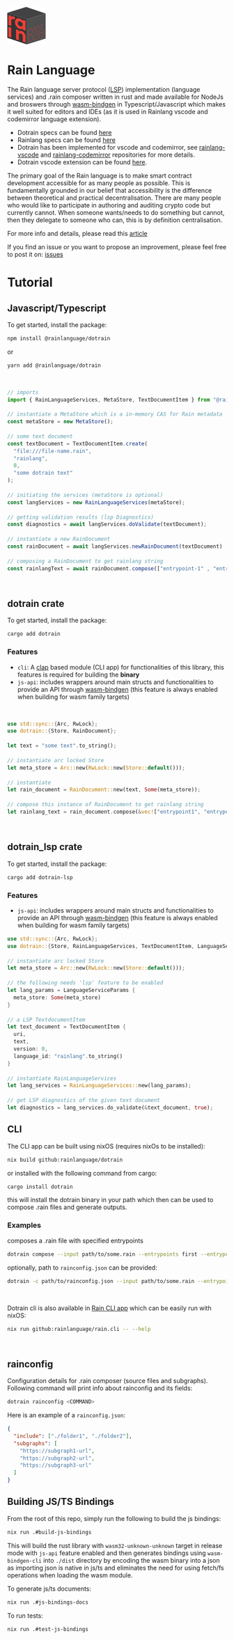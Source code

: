 ![](./assets/rainlang-banner.svg)

# **Rain Language**
The Rain language server protocol ([LSP](https://microsoft.github.io/language-server-protocol/)) implementation (language services) and .rain composer written in rust and made available for NodeJs and broswers through [wasm-bindgen](https://rustwasm.github.io/docs/wasm-bindgen/) in Typescript/Javascript which makes it well suited for editors and IDEs (as it is used in Rainlang vscode and codemirror language extension).
- Dotrain specs can be found [here](https://github.com/rainlanguage/specs/blob/main/dotrain.md)
- Rainlang specs can be found [here](https://github.com/rainlanguage/specs/blob/main/rainlang.md)
- Dotrain has been implemented for vscode and codemirror, see [rainlang-vscode](https://github.com/rainlanguage/rainlang-vscode) and [rainlang-codemirror](https://github.com/rainlanguage/rainlang-codemirror) repositories for more details.
- Dotrain vscode extension can be found [here](https://marketplace.visualstudio.com/items?itemName=rainprotocol.rainlang-vscode).

The primary goal of the Rain language is to make smart contract development accessible for as many people as possible. This is fundamentally grounded in our belief that accessibility is the difference between theoretical and practical decentralisation. There are many people who would like to participate in authoring and auditing crypto code but currently cannot. When someone wants/needs to do something but cannot, then they delegate to someone who can, this is by definition centralisation.

For more info and details, please read this [article](https://hackmd.io/@REJeq0MuTUiqnjx9w5SsUA/HJj9s-nfi#Rainlang-has-a-spectrum-of-representations-from-concise-gtexplicit)

If you find an issue or you want to propose an improvement, please feel free to post it on: [issues](https://github.com/rainlanguage/dotrain/issues)


# **Tutorial**
## **Javascript/Typescript**
To get started, install the package:
```bash
npm install @rainlanguage/dotrain
```
or
```bash
yarn add @rainlanguage/dotrain
```
<br>

```typescript
// imports
import { RainLanguageServices, MetaStore, TextDocumentItem } from "@rainlanguage/dotrain";

// instantiate a MetaStore which is a in-memory CAS for Rain metadata
const metaStore = new MetaStore();

// some text document
const textDocument = TextDocumentItem.create(
  "file:///file-name.rain",
  "rainlang",
  0,
  "some dotrain text"
);

// initiating the services (metaStore is optional)
const langServices = new RainLanguageServices(metaStore);

// getting validation results (lsp Diagnostics)
const diagnostics = await langServices.doValidate(textDocument);

// instantiate a new RainDocument
const rainDocument = await langServices.newRainDocument(textDocument)

// composing a RainDocument to get rainlang string
const rainlangText = await rainDocument.compose(["entrypoint-1" , "entrypoint-2"]);
```
<br>

## dotrain crate
To get started, install the package:
```bash
cargo add dotrain
```

### Features
- `cli`: A [clap](https://docs.rs/clap/latest/clap/) based module (CLI app) for functionalities of this library, this features is required for building the **binary**
- `js-api`: includes wrappers around main structs and functionalities to provide an API through [wasm-bindgen](https://rustwasm.github.io/docs/wasm-bindgen/) (this feature is always enabled when building for wasm family targets)

<br>

```rust
use std::sync::{Arc, RwLock};
use dotrain::{Store, RainDocument};

let text = "some text".to_string();

// instantiate arc locked Store
let meta_store = Arc::new(RwLock::new(Store::default()));

// instantiate
let rain_document = RainDocument::new(text, Some(meta_store));

// compose this instance of RainDocument to get rainlang string
let rainlang_text = rain_document.compose(&vec!["entrypoint1", "entrypoint2"], None)?;
```
<br>

## dotrain_lsp crate
To get started, install the package:
```bash
cargo add dotrain-lsp
```

### Features
- `js-api`: includes wrappers around main structs and functionalities to provide an API through [wasm-bindgen](https://rustwasm.github.io/docs/wasm-bindgen/) (this feature is always enabled when building for wasm family targets)

```rust
use std::sync::{Arc, RwLock};
use dotrain::{Store, RainLanguageServices, TextDocumentItem, LanguageServiceParams, RainDocument};

// instantiate arc locked Store
let meta_store = Arc::new(RwLock::new(Store::default()));

// the following needs 'lsp' feature to be enabled
let lang_params = LanguageServiceParams {
  meta_store: Some(meta_store)
}

// a LSP TextdocumentItem
let text_document = TextDocumentItem {
  uri,
  text,
  version: 0,
  language_id: "rainlang".to_string()
}

// instantiate RainLanguageServices
let lang_services = RainLanguageServices::new(lang_params);

// get LSP diagnostics of the given text document
let diagnostics = lang_services.do_validate(&text_document, true);
```

## CLI
The CLI app can be built using nixOS (requires nixOs to be installed):
```bash
nix build github:rainlanguage/dotrain
```
or installed with the following command from cargo:
```bash
cargo install dotrain
```

this will install the dotrain binary in your path which then can be used to compose .rain files and generate outputs.

### Examples
composes a .rain file with specified entrypoints
```bash
dotrain compose --input path/to/some.rain --entrypoints first --entrypoints second
```
optionally, path to `rainconfig.json` can be provided:
```bash
dotrain -c path/to/rainconfig.json --input path/to/some.rain --entrypoints first --entrypoints second
```
<br>

Dotrain cli is also available in [Rain CLI app](https://github.com/rainlanguage/rain.cli) which can be easily run with nixOS:
```bash
nix run github:rainlanguage/rain.cli -- --help
```
<br>

## **rainconfig**
Configuration details for .rain composer (source files and subgraphs).
Following command will print info about rainconfig and its fields:
```bash
dotrain rainconfig <COMMAND>
```
Here is an example of a `rainconfig.json`:
```json
{
  "include": ["./folder1", "./folder2"],
  "subgraphs": [
    "https://subgraph1-url",
    "https://subgraph2-url",
    "https://subgraph3-url"
  ]
}
```

## **Building JS/TS Bindings**
From the root of this repo, simply run the following to build the js bindings:
```bash
nix run .#build-js-bindings
```

This will build the rust library with `wasm32-unknown-unknown` target in release mode with `js-api` feature enabled and then generates bindings using `wasm-bindgen-cli` into `./dist` directory by encoding the wasm binary into a json as importing json is native in js/ts and eliminates the need for using fetch/fs operations when loading the wasm module.

To generate js/ts documents:
```bash
nix run .#js-bindings-docs
```

To run tests:
```bash
nix run .#test-js-bindings
```